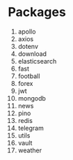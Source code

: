 # Packages

1. apollo
2. axios
3. dotenv
4. download
5. elasticsearch
6. fast
7. football
8. forex
9. jwt
10. mongodb
11. news
12. pino
13. redis
14. telegram
15. utils
16. vault
17. weather
